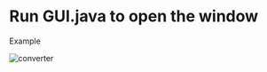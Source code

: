 # Run GUI.java to open the window

Example 

![converter](https://user-images.githubusercontent.com/90644065/209579731-8965919b-cdf5-42b4-898b-70e3e420c6c3.png)
